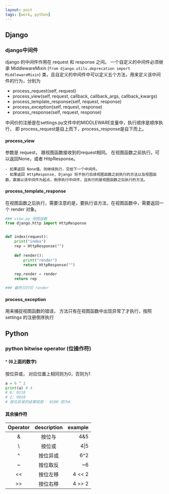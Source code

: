 ```yaml
---
layout: post
tags: [work, python]
---
```


## Django
### django中间件
django 的中间件作用在 request 和 response 之间。 一个自定义的中间件必须继承 MiddlewareMixin (`from django.utils.deprecation import MiddlewareMixin`) 类，且自定义的中间件中可以定义五个方法，用来定义该中间件的行为，分别为

- process_request(self, request)
- process_view(self, request, callback, callback_args, callback_kwargs)
- process_template_response(self, request, response)
- process_exception(self, request, response)
- process_response(self, request, response)


中间价的注册是在settings.py文件中的MIDDLEWARE变量中，执行顺序是顺序执行， 即 process_request是自上而下，process_response是自下而上。

#### process_view
参数是 request， 跟视图函数接收到的request相同。 在视图函数之前执行。可以返回None，或者 HttpResponse。

    - 如果返回 None值，则继续执行，交给下一个中间件。
    - 如果返回 HttpResponse, Django 将不执行后续视图函数之前执行的方法以及视图函数，直接以该中间件为起点，倒序执行中间件，且执行的是视图函数之后执行的方法。

#### process_template_response
在视图函数之后执行，需要注意的是，要执行该方法，在视图函数中，需要返回一个 render 对象。 
```python
### view.py 视图函数
from django.http import HttpResponse


def index(request):
    print("index")
    rep = HttpResponse("")
 
    def render():
        print("render")
        return HttpResponse("")
 
    rep.render = render
    return rep

### 最终只打印 render
```


#### process_exception
用来捕捉视图函数的错误， 方法只有在视图函数中出现异常了才执行，按照 settings 的注册倒序执行


## Python

### python bitwise operator (位操作符)

#### ^ (6上面的数字)
按位异或， 对应位置上相同则为0，否则为1
```python
a = 6 ^ 2
print(a) # 4
# 6: 0110
# 2: 0010
# 按位异或的结果就是： 0100 即为4
```


#### 其余操作符


| Operator | description |  example |
|:--------:|:-----------:|---------:|
|    &     |     按位与     |      4&5 |
|   \      |  按位或 | 4\|5 |
|    ^     |    按位异或     |      6^2 |
|    ~     |    按位取反     |       ~6 |
|    <<    |    按位左移     |   4 << 2 | 
|    >>    |    按位右移     |   4 >> 2 | 

